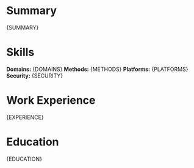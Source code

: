 # Summary
{SUMMARY}

# Skills
**Domains:** {DOMAINS}
**Methods:** {METHODS}
**Platforms:** {PLATFORMS}
**Security:** {SECURITY}

# Work Experience
{EXPERIENCE}

# Education
{EDUCATION}
